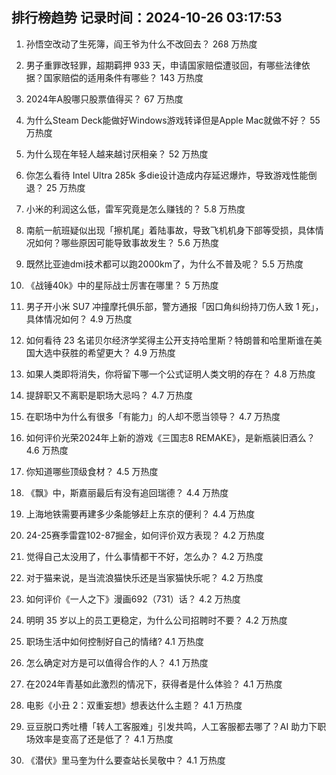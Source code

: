 
## 排行榜趋势 记录时间：2024-10-26 03:17:53
  
  1. 孙悟空改动了生死簿，阎王爷为什么不改回去？ 268 万热度
    
  2. 男子重罪改轻罪，超期羁押 933 天，申请国家赔偿遭驳回，有哪些法律依据？国家赔偿的适用条件有哪些？ 143 万热度
    
  3. 2024年A股哪只股票值得买？ 67 万热度
    
  4. 为什么Steam Deck能做好Windows游戏转译但是Apple Mac就做不好？ 55 万热度
    
  5. 为什么现在年轻人越来越讨厌相亲？ 52 万热度
    
  6. 你怎么看待 Intel Ultra 285k 多die设计造成内存延迟爆炸，导致游戏性能倒退？ 25 万热度
    
  7. 小米的利润这么低，雷军究竟是怎么赚钱的？ 5.8 万热度
    
  8. 南航一航班疑似出现「擦机尾」着陆事故，导致飞机机身下部等受损，具体情况如何？哪些原因可能导致事故发生？ 5.6 万热度
    
  9. 既然比亚迪dmi技术都可以跑2000km了，为什么不普及呢？ 5.5 万热度
    
  10. 《战锤40k》中的星际战士厉害在哪里？ 5 万热度
    
  11. 男子开小米 SU7 冲撞摩托俱乐部，警方通报「因口角纠纷持刀伤人致 1 死」，具体情况如何？ 4.9 万热度
    
  12. 如何看待 23 名诺贝尔经济学奖得主公开支持哈里斯？特朗普和哈里斯谁在美国大选中获胜的希望更大？ 4.9 万热度
    
  13. 如果人类即将消失，你将留下哪一个公式证明人类文明的存在？ 4.8 万热度
    
  14. 提辞职又不离职是职场大忌吗？ 4.7 万热度
    
  15. 在职场中为什么有很多「有能力」的人却不愿当领导？ 4.7 万热度
    
  16. 如何评价光荣2024年上新的游戏《三国志8 REMAKE》，是新瓶装旧酒么？ 4.6 万热度
    
  17. 你知道哪些顶级食材？ 4.5 万热度
    
  18. 《飘》中，斯嘉丽最后有没有追回瑞德？ 4.4 万热度
    
  19. 上海地铁需要再建多少条能够赶上东京的便利？ 4.4 万热度
    
  20. 24-25赛季雷霆102-87掘金，如何评价双方表现？ 4.2 万热度
    
  21. 觉得自己太没用了，什么事情都干不好，怎么办？ 4.2 万热度
    
  22. 对于猫来说，是当流浪猫快乐还是当家猫快乐呢？ 4.2 万热度
    
  23. 如何评价《一人之下》漫画692（731）话？ 4.2 万热度
    
  24. 明明 35 岁以上的员工更稳定，为什么公司招聘时不要？ 4.2 万热度
    
  25. 职场生活中如何控制好自己的情绪? 4.1 万热度
    
  26. 怎么确定对方是可以值得合作的人？ 4.1 万热度
    
  27. 在2024年青基如此激烈的情况下，获得者是什么体验？ 4.1 万热度
    
  28. 电影《小丑 2：双重妄想》想表达什么主题？ 4.1 万热度
    
  29. 豆豆脱口秀吐槽「转人工客服难」引发共鸣，人工客服都去哪了？AI 助力下职场效率是变高了还是低了？ 4.1 万热度
    
  30. 《潜伏》里马奎为什么要查站长吴敬中？ 4.1 万热度
    